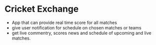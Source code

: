 # Cricket Exchange
- App that can provide real time score for all matches
- give user notification for schedule on chosen matches or teams
- get live commentry, scores news and schedule of upcoming and live matches.

